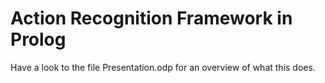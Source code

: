 # Action Recognition Framework in Prolog
Have a look to the file Presentation.odp for an overview of what this does.

